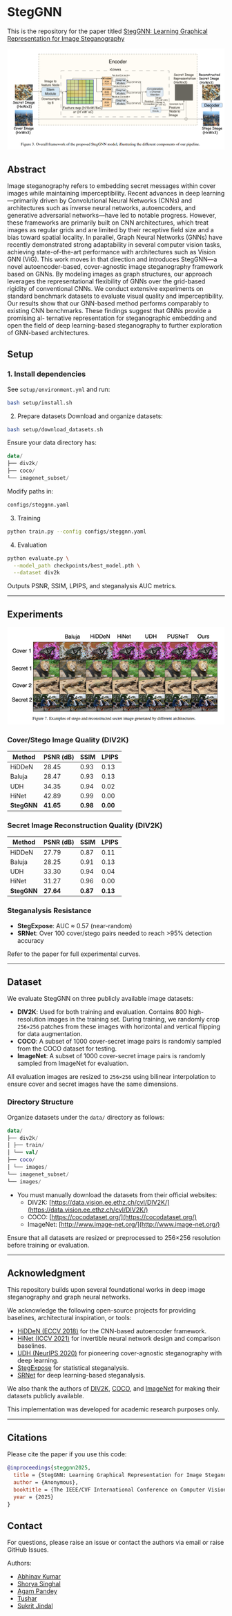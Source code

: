 # StegGNN

This is the repository for the paper titled [StegGNN: Learning Graphical Representation for Image Steganography](https://openreview.net/forum?id=UpCzCC4hCn)

<img src="https://github.com/AGAMPANDEYY/StegGNN/blob/main/assets/StegGNN.png">

## Abstract 

Image steganography refers to embedding secret messages within cover images while maintaining imperceptibility. Recent advances in deep learning—primarily driven by Convolutional Neural Networks (CNNs) and architectures such as inverse neural networks, autoencoders, and generative adversarial networks—have led to notable progress. However, these frameworks are primarily built on CNN architectures, which treat images as regular grids and are limited by their receptive field size and a bias toward spatial locality. In parallel, Graph Neural Networks (GNNs) have recently demonstrated strong adaptability in several computer vision tasks, achieving state-of-the-art performance with architectures such as Vision GNN (ViG). This work moves in that direction and introduces StegGNN—a novel autoencoder-based, cover-agnostic image steganography framework based on GNNs. By modeling images as graph structures, our approach leverages the representational flexibility of GNNs over the grid-based rigidity of conventional CNNs. We conduct extensive experiments on standard benchmark datasets to evaluate visual quality and imperceptibility. Our results show that our GNN-based
method performs comparably to existing CNN benchmarks. These findings suggest that GNNs provide a promising al-
ternative representation for steganographic embedding and open the field of deep learning-based steganography to further exploration of GNN-based architectures.

## Setup

### 1. Install dependencies

See `setup/environment.yml` and run:

```bash
bash setup/install.sh
```

2. Prepare datasets
Download and organize datasets:

``` bash
bash setup/download_datasets.sh
```

Ensure your data directory has:

```kotlin
data/
├── div2k/
├── coco/
└── imagenet_subset/
```

Modify paths in:
```bash 
configs/steggnn.yaml
```
3. Training
   
```bash
python train.py --config configs/steggnn.yaml
```

4. Evaluation
```bash
python evaluate.py \
  --model_path checkpoints/best_model.pth \
  --dataset div2k
```

Outputs PSNR, SSIM, LPIPS, and steganalysis AUC metrics.

----

## Experiments

<img src="https://github.com/AGAMPANDEYY/StegGNN/blob/main/assets/comparison.png" >

### Cover/Stego Image Quality (DIV2K)


<div align="center">


| Method   | PSNR (dB) | SSIM | LPIPS |
|----------|-----------|------|--------|
| HiDDeN   | 28.45     | 0.93 | 0.13   |
| Baluja   | 28.47     | 0.93 | 0.13   |
| UDH      | 34.35     | 0.94 | 0.02   |
| HiNet    | 42.89     | 0.99 | 0.00   |
| **StegGNN** | **41.65** | **0.98** | **0.00** |

</div>

### Secret Image Reconstruction Quality (DIV2K)


<div align="center">

| Method   | PSNR (dB) | SSIM | LPIPS |
|----------|-----------|------|--------|
| HiDDeN   | 27.79     | 0.87 | 0.11   |
| Baluja   | 28.25     | 0.91 | 0.13   |
| UDH      | 33.30     | 0.94 | 0.04   |
| HiNet    | 31.27     | 0.96 | 0.00   |
| **StegGNN** | **27.64** | **0.87** | **0.13** |

</div>

### Steganalysis Resistance

- **StegExpose**: AUC ≈ 0.57 (near-random)
- **SRNet**: Over 100 cover/stego pairs needed to reach >95% detection accuracy

Refer to the paper for full experimental curves.

----

## Dataset

We evaluate StegGNN on three publicly available image datasets:

- **DIV2K**: Used for both training and evaluation. Contains 800 high-resolution images in the training set. During training, we randomly crop `256×256` patches from these images with horizontal and vertical flipping for data augmentation.
- **COCO**: A subset of 1000 cover-secret image pairs is randomly sampled from the COCO dataset for testing.
- **ImageNet**: A subset of 1000 cover-secret image pairs is randomly sampled from ImageNet for evaluation.

All evaluation images are resized to `256×256` using bilinear interpolation to ensure cover and secret images have the same dimensions.

### Directory Structure

Organize datasets under the `data/` directory as follows:

```kotlin 
data/
├── div2k/
│ ├── train/
│ └── val/
├── coco/
│ └── images/
└── imagenet_subset/
└── images/
```
- You must manually download the datasets from their official websites:
  - DIV2K: [https://data.vision.ee.ethz.ch/cvl/DIV2K/](https://data.vision.ee.ethz.ch/cvl/DIV2K/)
  - COCO: [https://cocodataset.org/](https://cocodataset.org/)
  - ImageNet: [http://www.image-net.org/](http://www.image-net.org/)

Ensure that all datasets are resized or preprocessed to 256×256 resolution before training or evaluation.

----

## Acknowledgment 

This repository builds upon several foundational works in deep image steganography and graph neural networks.

We acknowledge the following open-source projects for providing baselines, architectural inspiration, or tools:

- [HiDDeN (ECCV 2018)](https://github.com/isl-org/HiDDeN) for the CNN-based autoencoder framework.
- [HiNet (ICCV 2021)](https://github.com/BRIAREUSdotio/HiNet) for invertible neural network design and comparison baselines.
- [UDH (NeurIPS 2020)](https://github.com/chaoningzhang/Universal-Deep-Hiding) for pioneering cover-agnostic steganography with deep learning.
- [StegExpose](https://github.com/b3dk7/StegExpose) for statistical steganalysis.
- [SRNet](https://github.com/nerdslab/SRNet) for deep learning-based steganalysis.

We also thank the authors of [DIV2K](https://data.vision.ee.ethz.ch/cvl/DIV2K/), [COCO](https://cocodataset.org/), and [ImageNet](http://www.image-net.org/) for making their datasets publicly available.

This implementation was developed for academic research purposes only.

----

## Citations

Please cite the paper if you use this code:

```bibtex
@inproceedings{steggnn2025,
  title = {StegGNN: Learning Graphical Representation for Image Steganography},
  author = {Anonymous},
  booktitle = {The IEEE/CVF International Conference on Computer Vision (ICCV)},
  year = {2025}
}

```

## Contact

For questions, please raise an issue or contact the authors via email or raise GitHub Issues.

Authors:

- [Abhinav Kumar]()
- [Shorya Singhal]()
- [Agam Pandey]()
- [Tushar]()
- [Sukrit Jindal]()
